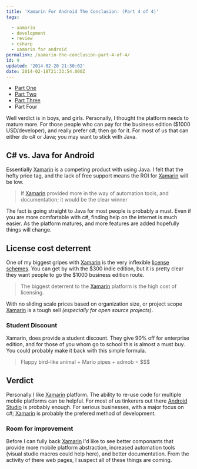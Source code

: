 ```yaml
---
title: 'Xamarin For Android The Conclusion: (Part 4 of 4)'
tags:

  - xamarin
  - development
  - review
  - csharp
  - xamarin for android
permalink: /xamarin-the-conclusion-part-4-of-4/
id: 9
updated: '2014-02-20 21:30:02'
date: 2014-02-18T21:33:54.000Z
---
```


* [Part One](/xamarin-the-good-the-bad-and-the-ugly/)
* [Part Two](/xamarin-for-android-the-bad-part-2-of-4/)
* [Part Three](/xamarin-for-android-the-ugly-part-3-of-4/)
* Part Four

Well verdict is in boys, and girls. Personally, I thought the platform needs to mature more. For those people who can pay for the business edition ($1000 USD/developer), and really prefer c#; then go for it. For most of us that can either do c# or Java; you may want to stick with Java.

## C# vs. Java for Android

Essentially [Xamarin](http://Xamarin.com)  is a competing product with using Java. I felt that the hefty price tag, and the lack of free support means the ROI for [Xamarin](http://Xamarin.com)  will be low.

>If [Xamarin](http://Xamarin.com)  provided more in the way of automation tools, and documentation; it would be the clear winner

The fact is going straight to Java for most people is probably a must. Even if you are more comfortable with c#, finding help on the internet is much easier. As the platform matures, and more features are added hopefully things will change.

## License cost deterrent

One of my biggest gripes with [Xamarin](http://Xamarin.com)  is the very inflexible [license schemes](https://store.xamarin.com/). You can get by with the $300 indie edition, but it is pretty clear they want people to go the $1000 business edition route.

>The biggest deterrent to the [Xamarin](http://Xamarin.com)  platform is the high cost of licensing.

With no sliding scale prices based on organization size, or project scope [Xamarin](http://Xamarin.com)  is a tough sell *(especially for open source projects)*.

### Student Discount

Xamarin, does provide a student discount. They give 90% off for enterprise edition, and for those of you whom go to school this is almost a must buy. You could probably make it back with this simple formula.

>Flappy bird-like animal + Mario pipes + admob = $$$

## Verdict

Personally I like [Xamarin](http://Xamarin.com)  platform. The ability to re-use code for multiple mobile platforms can be helpful. For most of us tinkerers out there [Android Studio](http://developer.android.com/sdk/installing/studio.html) is probably enough. For serious businesses, with a major focus on c#; [Xamarin](http://Xamarin.com)  is probably the prefered method of development.

### Room for improvement

Before I can fully back [Xamarin](http://Xamarin.com)  I'd like to see better componants that provide more mobile platform abstraction, increased automation tools (visual studio macros could help here), and better documentation. From the activity of there web pages, I suspect all of these things are coming.
